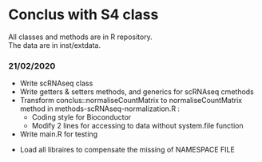 # Conclus with S4 class

All classes and methods are in R repository. <br>
The data are in inst/extdata.

### 21/02/2020

- Write scRNAseq class
- Write getters & setters methods, and generics for scRNAseq cmethods
- Transform conclus::normaliseCountMatrix to normaliseCountMatrix method in
methods-scRNAseq-normalization.R :
    * Coding style for Bioconductor
    * Modify 2 lines for accessing to data without system.file function
- Write main.R for testing
* Load all libraires to compensate the missing of NAMESPACE FILE



